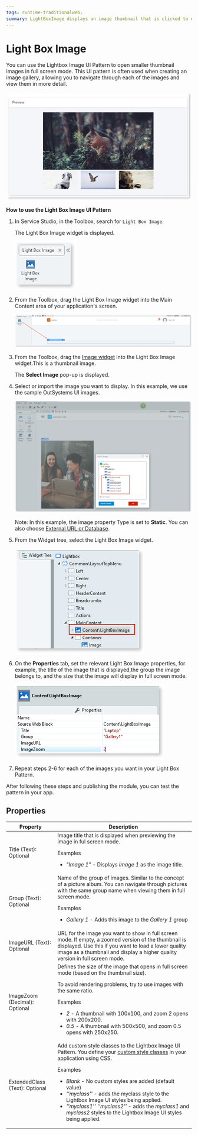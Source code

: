 ```yaml
---
tags: runtime-traditionalweb; 
summary: LightBoxImage displays an image thumbnail that is clicked to open a fullscreen image.
---
```


# Light Box Image

You can use the Lightbox Image UI Pattern to open smaller thumbnail images in full screen mode. This UI pattern is often used when creating an image gallery, allowing you to navigate through each of the images and view them in more detail.  

![](<images/lightboxweb-image-11.png>)

**How to use the Light Box Image UI Pattern**

1. In Service Studio, in the Toolbox, search for `Light Box Image`. 

    The Light Box Image widget is displayed.

    ![](<images/lightboximage-image-12.png>)    

1. From the Toolbox, drag the Light Box Image widget into the Main Content area of your application's screen.
   
    ![](<images/lightboximage-image-13.png>)

1. From the Toolbox, drag the [Image widget](<../../../../../ref/lang/auto/Class.Image Widget.md>) into the Light Box Image widget.This is a thumbnail image. 

    The **Select Image** pop-up is displayed.

1. Select or import the image you want to display. In this example, we use the sample OutSystems UI images.

    ![](<images/lightboximage-image-9.png>)

    Note: In this example, the image property Type is set to **Static**. You can also choose [External URL or Database](../../../../../develop/ui/image/display-image.md).

1. From the Widget tree, select the Light Box Image widget.
    
    ![](<images/lightboximage-image-14.png>)

1. On the **Properties** tab, set the relevant Light Box Image properties, for example, the title of the image that is displayed,the group the image belongs to, and the size that the image will display in full screen mode.

     ![](<images/lightboximage-image-10.png>)

1. Repeat steps 2-6 for each of the images you want in your Light Box Pattern. 

After following these steps and publishing the module, you can test the pattern in your app.

## Properties

| **Property** |  **Description** |
|---|---|
| Title (Text): Optional  |Image title that is displayed when previewing the image in ful screen mode. <p>Examples<ul><li>_"Image 1"_ - Displays *Image 1* as the image title. </li></ul></p>|
| Group (Text): Optional | Name of the group of images. Similar to the concept of a picture album. You can navigate through pictures with the same group name when viewing them in full screen mode.<p>Examples<ul><li>_Gallery 1_ - Adds this image to the _Gallery 1_ group</li></ul></p> |
| ImageURL (Text): Optional | URL for the image you want to show in full screen mode. If empty, a zoomed version of the thumbnail is displayed. Use this if you want to load a lower quality image as a thumbnail and display a higher quality version in full screen mode.   |
| ImageZoom (Decimal): Optional  |  Defines the size of the image that opens in full screen mode (based on the thumbnail size).<p>To avoid rendering problems, try to use images with the same ratio.<p>Examples</p><ul><li>_2_ - A thumbnail with 100x100, and zoom 2 opens with 200x200.</li><li> _0.5_ - A thumbnail with 500x500, and zoom 0.5 opens with 250x250.</li></ul></p> |
| ExtendedClass (Text): Optional |  Add custom style classes to the Lightbox Image UI Pattern. You define your [custom style classes](../../../../../develop/ui/look-feel/css.md) in your application using CSS. <p>Examples <ul><li>_Blank_ - No custom styles are added (default value)</li><li>_''myclass''_ - adds the myclass style to the Lightbox Image UI styles being applied.<li>_''myclass1'' ''myclass2''_ - adds the _myclass1_ and _myclass2_ styles to the Lightbox Image UI styles being applied.</li></ul></p> |


<!--- ## See also
* OutSystems UI Live Style Guide: [Lightbox Image](https://outsystemsui.outsystems.com/WebStyleGuidePreview/LightboxImage.aspx)
* OutSystems UI Pattern Page: [Lightbox Image](https://outsystemsui.outsystems.com/OutSystemsUIWebsite/PatternDetail?PatternId=46)
